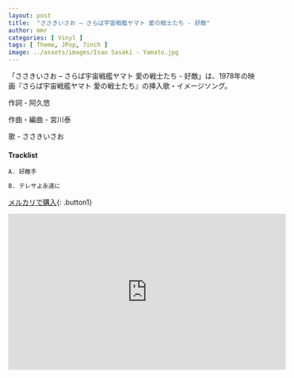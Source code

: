 ```yaml
---
layout: post
title:  "ささきいさお – さらば宇宙戦艦ヤマト 愛の戦士たち - 好敵"
author: mmr
categories: [ Vinyl ]
tags: [ Theme, JPop, 7inch ]
image: ../assets/images/Isao Sasaki - Yamato.jpg
---
```


「ささきいさお – さらば宇宙戦艦ヤマト 愛の戦士たち - 好敵」は、1978年の映画『さらば宇宙戦艦ヤマト 愛の戦士たち』の挿入歌・イメージソング。

作詞 - 阿久悠 

作曲・編曲 - 宮川泰 

 歌 - ささきいさお

#### Tracklist
```md
A. 好敵手

B. テレサよ永遠に
```

[メルカリで購入](https://jp.mercari.com/item/m54170309035?afid=6142608987){: .button1}

<iframe width="560" height="315" src="https://www.youtube.com/embed/kEpoq39ezN8?si=8jBS81DdYfFoXR7V" title="YouTube video player" frameborder="0" allow="accelerometer; autoplay; clipboard-write; encrypted-media; gyroscope; picture-in-picture; web-share" referrerpolicy="strict-origin-when-cross-origin" allowfullscreen></iframe>